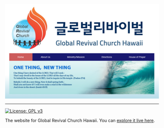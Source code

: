 ![Screenshot of the Website](assets/grcpreview.png)

---

[![License: GPL v3](https://img.shields.io/badge/License-GPLv3-blue.svg)](https://www.gnu.org/licenses/gpl-3.0)

The website for Global Revival Church Hawaii. You can [explore it live here](grchawaii.org).

